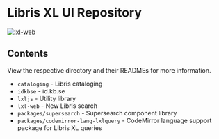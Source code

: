 # Libris XL UI Repository

[![lxl-web](https://github.com/libris/lxlviewer/actions/workflows/lxl-web.yml/badge.svg)](https://github.com/libris/lxlviewer/actions/workflows/lxl-web.yml)

## Contents

View the respective directory and their READMEs for more information.

* `cataloging` -  Libris cataloging
* `idkbse` - id.kb.se
* `lxljs` - Utility library
* `lxl-web` - New Libris search
* `packages/supersearch` - Supersearch component library
* `packages/codemirror-lang-lxlquery` - CodeMirror language support package for Libris XL queries

